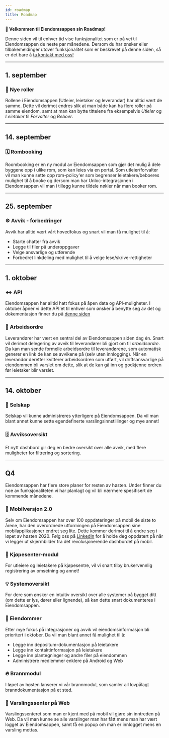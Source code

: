 ```yaml
---
id: roadmap
title: Roadmap
---
```


**👋 Velkommen til Eiendomsappen sin Roadmap!**

Denne siden vil til enhver tid vise funksjonalitet som er på vei til Eiendomsappen de neste par månedene.
Dersom du har ønsker eller tilbakemeldinger utover funksjonalitet som er beskrevet på denne siden, så er det bare å [ta kontakt med oss!](https://eiendomsappen.com/nb/contact-us)

---

## 1. september

### 👷 Nye roller

Rollene i Eiendomsappen (Utleier, leietaker og leverandør) har alltid vært de samme. Dette vil derimot endres slik at man både kan ha flere roller på samme eiendom, samt at man kan bytte tittelene fra eksempelvis _Utleier_ og _Leietaker_ til _Forvalter_ og _Beboer_.

---

## 14. september

### 🗓️ Rombooking

Roombooking er en ny modul av Eiendomsappen som gjør det mulig å dele byggene opp i ulike rom, som kan leies via en portal. Som utleier/forvalter vil man kunne sette opp rom-policy'er som begrenser leietakere/beboeres mulighet til å booke og dersom man har Unloc-integrasjonen i Eiendomsappen vil man i tillegg kunne tildele nøkler når man booker rom.

---

## 25. september

### ⚙️ Avvik - forbedringer

Avvik har alltid vært vårt hovedfokus og snart vil man få mulighet til å:

- Starte chatter fra avvik
- Legge til filer på underoppgaver
- Velge ansvarlige og utførende
- Forbedret linkdeling med mulighet til å velge lese/skrive-rettigheter

---

## 1. oktober

### ↔️ API

Eiendomsappen har alltid hatt fokus på åpen data og API-muligheter. I oktober åpner vi dette API'et til enhver som ønsker å benytte seg av det og dokementasjon finner du på [denne siden](api/api_introduction)

### 📨 Arbeidsordre

Leverandører har vært en sentral del av Eiendomsappen siden dag én. Snart vil derimot delegering av avvik til leverandører bli gjort om til _arbeidsordre_. Da kan man sende formelle arbeidsordre til leverandørene, som automatisk generer en link de kan se avvikene på (selv uten innlogging). Når en leverandør deretter kvitterer arbeidsordren som utført, vil driftsansvarlige på eiendommen bli varslet om dette, slik at de kan gå inn og godkjenne ordren før leietaker blir varslet.

---

## 14. oktober

### 🏦 Selskap

Selskap vil kunne administreres ytterligere på Eiendomsappen. Da vil man blant annet kunne sette egendefinerte varslingsinnstillinger og mye annet!

### 🗄 Avviksoversikt

Et nytt dashbord gir deg en bedre oversikt over alle avvik, med flere muligheter for filtrering og sortering.

---

## Q4

Eiendomsappen har flere store planer for resten av høsten. Under finner du noe av funksjonaliteten vi har planlagt og vil bli nærmere spesifisert de kommende månedene.

### 📱 Mobilversjon 2.0

Selv om Eiendomsappen har over 100 oppdateringer på mobil de siste to årene, har den overordnede utformingen på Eiendomsappen sine mobilapplikasjoner endret seg lite. Dette kommer derimot til å endre seg i løpet av høsten 2020. Følg oss på [LinkedIn](https://www.linkedin.com/company/eiendomsappen) for å holde deg oppdatert på når vi legger ut skjermbilder fra det revolusjonerende dashbordet på mobil.

### 🏬 Kjøpesenter-modul

For utleiere og leietakere på kjøpesentre, vil vi snart tilby brukervennlig registrering av omsetning og annet!

### 💡 Systemoversikt

For dere som ønsker en intuitiv oversikt over alle systemer på bygget ditt (om dette er lys, dører eller lignende), så kan dette snart dokumenteres i Eiendomsappen.

### 🏢 Eiendommer

Etter mye fokus på integrasjoner og avvik vil eiendomsinformasjon bli prioritert i oktober. Da vil man blant annet få mulighet til å:

- Legge inn depositum-dokumentasjon på leietakere
- Legge inn kontaktinformasjon på leietakere
- Legge inn plantegninger og andre filer på eiendommen
- Administrere medlemmer enklere på Android og Web

### 🔥 Brannmodul

I løpet av høsten lanserer vi vår brannmodul, som samler all lovpålagt branndokumentasjon på et sted.

### 🔔 Varslingssenter på Web

Varslingssenteret som man er kjent med på mobil vil gjøre sin inntreden på Web. Da vil man kunne se alle varslinger man har fått mens man har vært logget av Eiendomsappen, samt få en popup om man er innlogget mens en varsling mottas.
